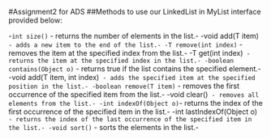 #Assignment2 for ADS
##Methods to use our LinkedList in MyList interface provided below:

-```int size()``` - returns the number of elements in the list.-
-void add(T item)``` - adds a new item to the end of the list.-
-T remove(int index)``` - removes the item at the specified index from the list.-
-T get(int index)``` - returns the item at the specified index in the list.-
-boolean contains(Object o)``` - returns true if the list contains the specified element.-
-void add(T item, int index)``` - adds the specified item at the specified position in the list.-
-boolean remove(T item)``` - removes the first occurrence of the specified item from the list.-
-void clear()``` - removes all elements from the list.-
-int indexOf(Object o)```- returns the index of the first occurrence of the specified item in the list.-
-int lastIndexOf(Object o)``` - returns the index of the last occurrence of the specified item in the list.-
-void sort()``` - sorts the elements in the list.-

